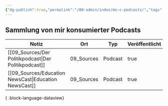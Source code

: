 ```yaml
---
{"dg-publish":true,"permalink":"/00-admin/index/mo-c-podcasts/","tags":["class/index"],"noteIcon":""}
---
```



## Sammlung von mir konsumierter Podcasts

| Notiz                                                    | Ort        | Typ     | Veröffentlicht |
| -------------------------------------------------------- | ---------- | ------- | -------------- |
| [[09_Sources/Der Politikpodcast\|Der Politikpodcast]] | 09_Sources | Podcast | true           |
| [[09_Sources/Education NewsCast\|Education NewsCast]] | 09_Sources | Podcast | true           |

{ .block-language-dataview} 
